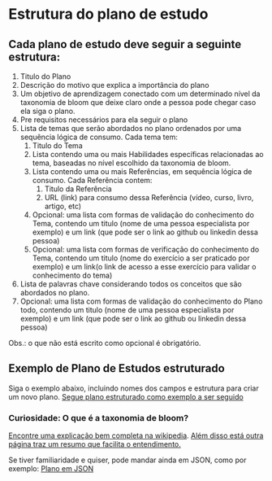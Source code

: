 # Estrutura do plano de estudo

## Cada plano de estudo deve seguir a seguinte estrutura:

1. Titulo do Plano
2. Descrição do motivo que explica a importância do plano
3. Um objetivo de aprendizagem conectado com um determinado nível da taxonomia de bloom que deixe claro onde a pessoa
	 pode chegar caso ela siga o plano.
4. Pre requisitos necessários para ela seguir o plano
5. Lista de temas que serão abordados no plano ordenados por uma sequência lógica de consumo. Cada tema tem:
	1. Titulo do Tema
	2. Lista contendo uma ou mais Habilidades específicas relacionadas ao tema, baseadas no nível escolhido da taxonomia
		 de bloom.
	3. Lista contendo uma ou mais Referências, em sequência lógica de consumo. Cada Referência contem:
		1. Titulo da Referência
		2. URL (link) para consumo dessa Referência (vídeo, curso, livro, artigo, etc)
	4. Opcional: uma lista com formas de validação do conhecimento do Tema, contendo um titulo (nome de uma pessoa
		 especialista
		 por exemplo) e um link (que pode ser o link ao github ou linkedin dessa pessoa)
	5. Opcional: uma lista com formas de verificação do conhecimento do Tema, contendo um titulo (nome do exercício a ser
		 praticado por exemplo) e um link(o link de acesso a esse exercício para validar o conhecimento do tema)
6. Lista de palavras chave considerando todos os conceitos que são abordados no plano.
7. Opcional: uma lista com formas de validação do conhecimento do Plano todo, contendo um titulo (nome de uma pessoa
	 especialista
	 por exemplo) e um link (que pode ser o link ao github ou linkedin dessa pessoa)

Obs.: o que não está escrito como opcional é obrigatório.

## Exemplo de Plano de Estudos estruturado

Siga o exemplo abaixo, incluindo nomes dos campos e estrutura para criar um novo plano.
[Segue plano estruturado como exemplo a ser seguido](https://github.com/zup-academy/planos-estudos-zup/blob/master/application/solid.md)

### Curiosidade: O que é a taxonomia de bloom?

[Encontre uma explicação bem completa na wikipedia](https://en.wikipedia.org/wiki/Bloom%27s_taxonomy). [Além disso está outra página traz um resumo que facilita o entendimento.](https://www.coloradocollege.edu/other/assessment/how-to-assess-learning/learning-outcomes/blooms-revised-taxonomy.html#:~:text=There%20are%20six%20levels%20of,analyzing%2C%20evaluating%2C%20and%20creating)

Se tiver familiaridade e quiser, pode mandar ainda em JSON, como por
exemplo: [Plano em JSON](https://gist.github.com/jacksonmotazup/a4f9507d4ec1ea7f8ad75f123122a3ca)
